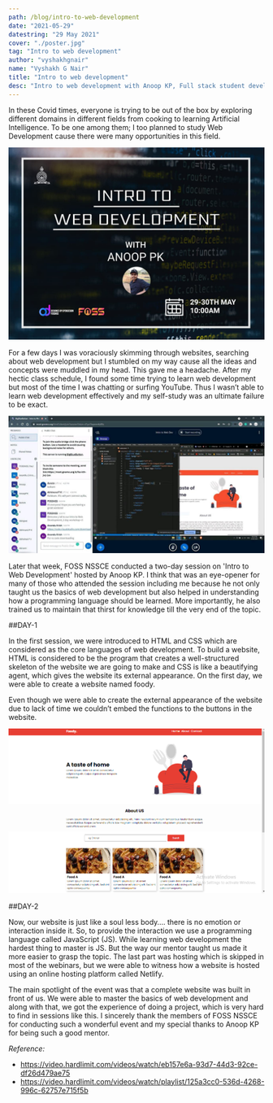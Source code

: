```yaml
---
path: /blog/intro-to-web-development
date: "2021-05-29"
datestring: "29 May 2021"
cover: "./poster.jpg"
tag: "Intro to web development"
author: "vyshakhgnair"
name: "Vyshakh G Nair"
title: "Intro to web development"
desc: "Intro to web development with Anoop KP, Full stack student developer"
---
```



In these Covid times, everyone is trying to be out of the box by exploring different domains in different fields from cooking to learning Artificial Intelligence. To be one among them; I too planned to study Web Development cause there were many opportunities in this field.


![Poster](./poster.jpg)


For a few days I was voraciously skimming through websites, searching about web development but I stumbled on my way cause all the ideas and concepts were muddled in my head. This gave me a headache. After my hectic class schedule, I found some time trying to learn web development but most of the time I was chatting or surfing YouTube. Thus I wasn’t able to learn web development effectively and my self-study was an ultimate failure to be exact.

![Session picture](./session.jpg)

Later that week, FOSS NSSCE conducted a two-day session on 'Intro to Web Development' hosted by Anoop KP. I think that was an eye-opener for many of those who attended the session including me because he not only taught us the basics of web development but also helped in understanding how a programming language should be learned. More importantly, he also trained us to maintain that thirst for knowledge till the very end of the topic.

##DAY-1

In the first session, we were introduced to HTML and CSS which are considered as the core languages of web development. To build a website, HTML is considered to be the program that creates a well-structured skeleton of the website we are going to make and CSS is like a beautifying agent, which gives the website its external appearance.
On the first day, we were able to create a website named foody. 

Even though we were able to create the external appearance of the website due to lack of time we couldn’t embed the functions to the buttons in the website.

![Website](./foody.png)

##DAY-2

Now, our website is just like a soul less body…. there is no emotion or interaction inside it. So, to provide the interaction we use a programming language called JavaScript (JS). While learning web development the hardest thing to master is JS. But the way our mentor taught us made it more easier to grasp the topic.
The last part was hosting which is skipped in most of the webinars, but we were able to witness how a website is hosted using an online hosting platform called Netlify.

The main spotlight of the event was that a complete website was built in front of us. We were able to master the basics of web development and along with that, we got the experience of doing a project, which is very hard to find in sessions like this.
I sincerely thank the members of FOSS NSSCE for conducting such a wonderful event and my special thanks to Anoop KP for being such a good mentor.



_Reference:_

- https://video.hardlimit.com/videos/watch/eb157e6a-93d7-44d3-92ce-df26d479ae75
- https://video.hardlimit.com/videos/watch/playlist/125a3cc0-536d-4268-996c-62757e715f5b

